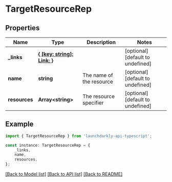 # TargetResourceRep


## Properties

Name | Type | Description | Notes
------------ | ------------- | ------------- | -------------
**_links** | [**{ [key: string]: Link; }**](Link.md) |  | [optional] [default to undefined]
**name** | **string** | The name of the resource | [optional] [default to undefined]
**resources** | **Array&lt;string&gt;** | The resource specifier | [optional] [default to undefined]

## Example

```typescript
import { TargetResourceRep } from 'launchdarkly-api-typescript';

const instance: TargetResourceRep = {
    _links,
    name,
    resources,
};
```

[[Back to Model list]](../README.md#documentation-for-models) [[Back to API list]](../README.md#documentation-for-api-endpoints) [[Back to README]](../README.md)
